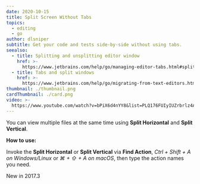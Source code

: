 ```yaml
---
date: 2020-10-15
title: Split Screen Without Tabs
topics:
  - editing
  - go
author: dlsniper
subtitle: Get your code and tests side-by-side without using tabs.
seealso:
  - title: Splitting and unsplitting editor window
    href: >-
      https://www.jetbrains.com/help/go/managing-editor-tabs.html#splitting-and-unsplitting-editor-window
  - title: Tabs and split windows
    href: >-
      https://www.jetbrains.com/help/go/migrating-from-text-editors.html#tabs_split_windows
thumbnail: ./thumbnail.png
cardThumbnail: ./card.png
video: >-
  https://www.youtube.com/watch?v=bPiX6d4nYY8&list=PLQ176FUIyIUZrbrlz4AY1V8VzBJKZyVlW&index=149
---
```


You can view multiple files at the same time using
**Split Horizontal** and **Split Vertical**.

**How to use:**

Invoke the **Split Horizontal** or **Split Vertical** via
**Find Action**, _Ctrl + Shift + A on Windows/Linux_ or
_⌘ + ⇧ + A on macOS_, then type the action names you need.

<span class="tag is-rounded">New in 2017.3</span>

